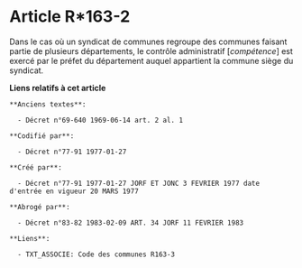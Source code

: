 # Article R*163-2

Dans le cas où un syndicat de communes regroupe des communes faisant partie de plusieurs départements, le contrôle
administratif [*compétence*] est exercé par le préfet du département auquel appartient la commune siège du syndicat.

**Liens relatifs à cet article**

	**Anciens textes**:

	  - Décret n°69-640 1969-06-14 art. 2 al. 1

	**Codifié par**:

	  - Décret n°77-91 1977-01-27

	**Créé par**:

	  - Décret n°77-91 1977-01-27 JORF ET JONC 3 FEVRIER 1977 date d'entrée en vigueur 20 MARS 1977

	**Abrogé par**:

	  - Décret n°83-82 1983-02-09 ART. 34 JORF 11 FEVRIER 1983

	**Liens**:

	  - TXT_ASSOCIE: Code des communes R163-3
